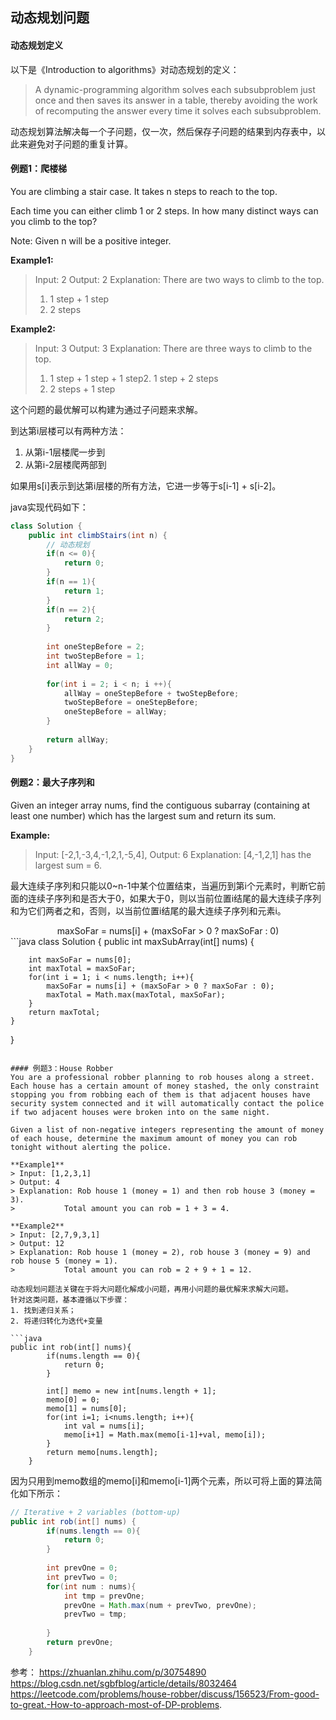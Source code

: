 ## 动态规划问题


#### 动态规划定义
以下是《Introduction to algorithms》对动态规划的定义：
> A dynamic-programming algorithm solves each subsubproblem just once and then saves its answer in a table, thereby avoiding the work of recomputing the answer every time it solves each subsubproblem.

动态规划算法解决每一个子问题，仅一次，然后保存子问题的结果到内存表中，以此来避免对子问题的重复计算。

#### 例题1：爬楼梯
You are climbing a stair case. It takes n steps to reach to the top.

Each time you can either climb 1 or 2 steps. In how many distinct ways can you climb to the top?

Note: Given n will be a positive integer.

**Example1:**
> Input: 2
> Output: 2
> Explanation: There are two ways to climb to the top.
> 1. 1 step + 1 step
> 2. 2 steps

**Example2:**
> Input: 3
> Output: 3
> Explanation: There are three ways to climb to the top.
> 1. 1 step + 1 step + 1 step2. 
> 1 step + 2 steps
> 3. 2 steps + 1 step

这个问题的最优解可以构建为通过子问题来求解。

到达第i层楼可以有两种方法：
1. 从第i-1层楼爬一步到
2. 从第i-2层楼爬两部到

如果用s[i]表示到达第i层楼的所有方法，它进一步等于s[i-1] + s[i-2]。

java实现代码如下：
```java
class Solution {
    public int climbStairs(int n) {
        // 动态规划
        if(n <= 0){
            return 0;
        }
        if(n == 1){
            return 1;
        }
        if(n == 2){
            return 2;
        }
        
        int oneStepBefore = 2;
        int twoStepBefore = 1;
        int allWay = 0;
        
        for(int i = 2; i < n; i ++){
            allWay = oneStepBefore + twoStepBefore;
            twoStepBefore = oneStepBefore;
            oneStepBefore = allWay;
        }
        
        return allWay;
    }
}
```

#### 例题2：最大子序列和
Given an integer array nums, find the contiguous subarray (containing at least one number) which has the largest sum and return its sum.

**Example:**
> Input: [-2,1,-3,4,-1,2,1,-5,4],
Output: 6
Explanation: [4,-1,2,1] has the largest sum = 6.

最大连续子序列和只能以0~n-1中某个位置结束，当遍历到第i个元素时，判断它前面的连续子序列和是否大于0，如果大于0，则以当前位置i结尾的最大连续子序列和为它们两者之和，否则，以当前位置i结尾的最大连续子序列和元素i。

<center>maxSoFar = nums[i] + (maxSoFar > 0 ? maxSoFar : 0)</center>
```java
class Solution {
    public int maxSubArray(int[] nums) {
        
        int maxSoFar = nums[0];
        int maxTotal = maxSoFar;
        for(int i = 1; i < nums.length; i++){
            maxSoFar = nums[i] + (maxSoFar > 0 ? maxSoFar : 0);
            maxTotal = Math.max(maxTotal, maxSoFar);
        }
        return maxTotal;
    }
}
```

#### 例题3：House Robber
You are a professional robber planning to rob houses along a street. Each house has a certain amount of money stashed, the only constraint stopping you from robbing each of them is that adjacent houses have security system connected and it will automatically contact the police if two adjacent houses were broken into on the same night.

Given a list of non-negative integers representing the amount of money of each house, determine the maximum amount of money you can rob tonight without alerting the police.

**Example1**
> Input: [1,2,3,1]
> Output: 4
> Explanation: Rob house 1 (money = 1) and then rob house 3 (money = 3).
> 			Total amount you can rob = 1 + 3 = 4.

**Example2**
> Input: [2,7,9,3,1]
> Output: 12
> Explanation: Rob house 1 (money = 2), rob house 3 (money = 9) and rob house 5 (money = 1).
>           Total amount you can rob = 2 + 9 + 1 = 12.

动态规划问题法关键在于将大问题化解成小问题，再用小问题的最优解来求解大问题。
针对这类问题，基本遵循以下步骤：
1. 找到递归关系；
2. 将递归转化为迭代+变量

```java
public int rob(int[] nums){
        if(nums.length == 0){
            return 0;
        }

        int[] memo = new int[nums.length + 1];
        memo[0] = 0;
        memo[1] = nums[0];
        for(int i=1; i<nums.length; i++){
            int val = nums[i];
            memo[i+1] = Math.max(memo[i-1]+val, memo[i]);
        }
        return memo[nums.length];
    }
```

因为只用到memo数组的memo[i]和memo[i-1]两个元素，所以可将上面的算法简化如下所示：
```java
// Iterative + 2 variables (bottom-up)
public int rob(int[] nums) {
        if(nums.length == 0){
            return 0;
        }
        
        int prevOne = 0;
        int prevTwo = 0;
        for(int num : nums){
            int tmp = prevOne;
            prevOne = Math.max(num + prevTwo, prevOne);
            prevTwo = tmp;
            
        }
        return prevOne;
    }
```


参考：
https://zhuanlan.zhihu.com/p/30754890
https://blog.csdn.net/sgbfblog/article/details/8032464
https://leetcode.com/problems/house-robber/discuss/156523/From-good-to-great.-How-to-approach-most-of-DP-problems.